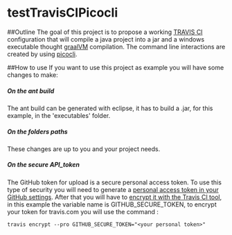 # testTravisCIPicocli

##Outline
The goal of this project is to propose a working [TRAVIS CI](https://travis-ci.com/) configuration that will compile a java project into a jar and a windows executable thought [graalVM](https://www.graalvm.org/docs/getting-started/) compilation. The command line interactions are created by using [picocli](https://picocli.info/).   

##How to use
If you want to use this project as example you will have some changes to make:

##### On the ant build
The ant build can be generated with eclipse, it has to build a .jar, for this example, in the 'executables' folder.  

##### On the folders paths
These changes are up to you and your project needs. 

##### On the secure API_token
The GitHub token for upload is a secure personal access token. To use this type of security you will need to generate a [personal access token in your GitHub settings](https://docs.github.com/en/github/authenticating-to-github/creating-a-personal-access-token). After that you will have to [encrypt it with the Travis CI tool](https://docs.travis-ci.com/user/encryption-keys/), in this example the variable name is GITHUB_SECURE_TOKEN, to encrypt your token for travis.com you will use the command :

	travis encrypt --pro GITHUB_SECURE_TOKEN="<your personal token>" 
	

